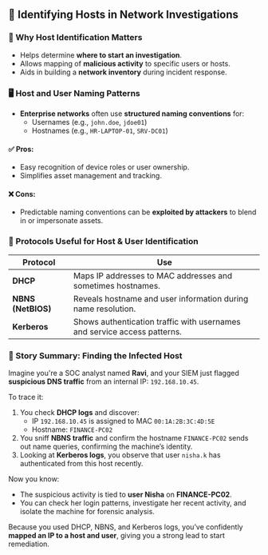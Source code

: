 ## 🧾 Identifying Hosts in Network Investigations

### 🎯 Why Host Identification Matters

- Helps determine **where to start an investigation**.
- Allows mapping of **malicious activity** to specific users or hosts.
- Aids in building a **network inventory** during incident response.
    
### 🖥️ Host and User Naming Patterns

- **Enterprise networks** often use **structured naming conventions** for:
    - Usernames (e.g., `john.doe`, `jdoe01`)
    - Hostnames (e.g., `HR-LAPTOP-01`, `SRV-DC01`)
        
#### ✅ Pros:
- Easy recognition of device roles or user ownership.
- Simplifies asset management and tracking.

#### ❌ Cons:
- Predictable naming conventions can be **exploited by attackers** to blend in or impersonate assets.
    
### 🧪 Protocols Useful for Host & User Identification

|Protocol|Use|
|---|---|
|**DHCP**|Maps IP addresses to MAC addresses and sometimes hostnames.|
|**NBNS (NetBIOS)**|Reveals hostname and user information during name resolution.|
|**Kerberos**|Shows authentication traffic with usernames and service access patterns.|

### 📖 Story Summary: Finding the Infected Host

Imagine you're a SOC analyst named **Ravi**, and your SIEM just flagged **suspicious DNS traffic** from an internal IP: `192.168.10.45`.

To trace it:

1. You check **DHCP logs** and discover:
    - IP `192.168.10.45` is assigned to MAC `00:1A:2B:3C:4D:5E`
    - Hostname: `FINANCE-PC02`    
2. You sniff **NBNS traffic** and confirm the hostname `FINANCE-PC02` sends out name queries, confirming the machine’s identity.
3. Looking at **Kerberos logs**, you observe that user `nisha.k` has authenticated from this host recently.
    
Now you know:
- The suspicious activity is tied to **user Nisha** on **FINANCE-PC02**.
- You can check her login patterns, investigate her recent activity, and isolate the machine for forensic analysis.
    
Because you used DHCP, NBNS, and Kerberos logs, you’ve confidently **mapped an IP to a host and user**, giving you a strong lead to start remediation.
